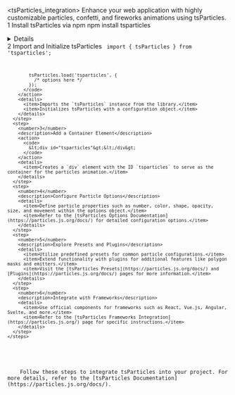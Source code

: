 <tsParticles_integration>
  <instructions>
    <title>Integrating tsParticles into Your Project</title>
    <description>Enhance your web application with highly customizable particles, confetti, and fireworks animations using tsParticles.</description>
    <steps>
      <step>
        <number>1</number>
        <description>Install tsParticles via npm</description>
        <action>
          <command>npm install tsparticles</command>
        </action>
        <details>
          <item>Installs the tsParticles library into your project.</item>
        </details>
      </step>
      <step>
        <number>2</number>
        <description>Import and Initialize tsParticles</description>
        <action>
          <code>
            import { tsParticles } from 'tsparticles';

            tsParticles.load('tsparticles', {
              /* options here */
            });
          </code>
        </action>
        <details>
          <item>Imports the `tsParticles` instance from the library.</item>
          <item>Initializes tsParticles with a configuration object.</item>
        </details>
      </step>
      <step>
        <number>3</number>
        <description>Add a Container Element</description>
        <action>
          <code>
            &lt;div id="tsparticles"&gt;&lt;/div&gt;
          </code>
        </action>
        <details>
          <item>Creates a `div` element with the ID `tsparticles` to serve as the container for the particles animation.</item>
        </details>
      </step>
      <step>
        <number>4</number>
        <description>Configure Particle Options</description>
        <details>
          <item>Define particle properties such as number, color, shape, opacity, size, and movement within the options object.</item>
          <item>Refer to the [tsParticles Options Documentation](https://particles.js.org/docs/) for detailed configuration options.</item>
        </details>
      </step>
      <step>
        <number>5</number>
        <description>Explore Presets and Plugins</description>
        <details>
          <item>Utilize predefined presets for common particle configurations.</item>
          <item>Extend functionality with plugins for additional features like polygon masks and emitters.</item>
          <item>Visit the [tsParticles Presets](https://particles.js.org/docs/) and [Plugins](https://particles.js.org/docs/) pages for more information.</item>
        </details>
      </step>
      <step>
        <number>6</number>
        <description>Integrate with Frameworks</description>
        <details>
          <item>Use official components for frameworks such as React, Vue.js, Angular, Svelte, and more.</item>
          <item>Refer to the [tsParticles Frameworks Integration](https://particles.js.org/) page for specific instructions.</item>
        </details>
      </step>
    </steps>
  </instructions>

  <execution>
    <prompt>Follow these steps to integrate tsParticles into your project. For more details, refer to the [tsParticles Documentation](https://particles.js.org/docs/).</prompt>
  </execution>
</tsParticles_integration>
